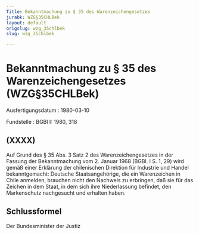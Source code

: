 ```yaml
---
Title: Bekanntmachung zu § 35 des Warenzeichengesetzes
jurabk: WZG§35CHLBek
layout: default
origslug: wzg_35chlbek
slug: wzg_35chlbek

---
```


# Bekanntmachung zu § 35 des Warenzeichengesetzes (WZG§35CHLBek)

Ausfertigungsdatum
:   1980-03-10

Fundstelle
:   BGBl I: 1980, 318

## (XXXX)

Auf Grund des § 35 Abs. 3 Satz 2 des Warenzeichengesetzes in der
Fassung der Bekanntmachung vom 2. Januar 1968 (BGBl. I S. 1, 29) wird
gemäß einer Erklärung der chilenischen Direktion für Industrie und
Handel bekanntgemacht:
Deutsche Staatsangehörige, die ein Warenzeichen in Chile anmelden,
brauchen nicht den Nachweis zu erbringen, daß sie für das Zeichen in
dem Staat, in dem sich ihre Niederlassung befindet, den Markenschutz
nachgesucht und erhalten haben.

## Schlussformel

Der Bundesminister der Justiz

